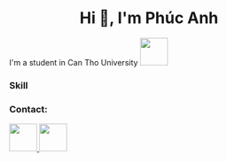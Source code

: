 <h1 align="center" >Hi 👋,  I'm Phúc Anh  </h1> 
<p>I'm a student in Can Tho University <img src="https://www.logolynx.com/images/logolynx/21/218e6aaa0112c8f214970300adaa91bf.jpeg" width="50px"></p> 

### Skill

<h3> Contact: </h3>
<a href="https://www.facebook.com/lephucanh2601">
  <img src="https://img.icons8.com/fluency/344/facebook-new.png" width="50px">
</a>
<a href="https://www.linkedin.com/in/phúc-anh-lê-021388226">
  <img src="https://img.icons8.com/fluency/344/linkedin.png" width="50px">
</a>

